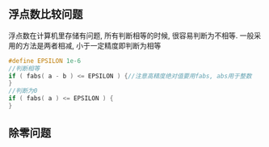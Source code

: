 ## 浮点数比较问题

浮点数在计算机里存储有问题, 所有判断相等的时候, 很容易判断为不相等. 一般采用的方法是两者相减, 小于一定精度即判断为相等

```c
#define EPSILON 1e-6
//判断相等
if ( fabs( a - b ) <= EPSILON ) {//注意高精度绝对值要用fabs, abs用于整数
}
//判断为0
if ( fabs( a ) <= EPSILON ) {
}
```

## 除零问题